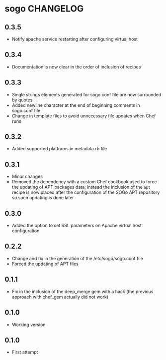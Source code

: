 sogo CHANGELOG
==============

0.3.5
-----
- Notify apache service restarting after configuring virtual host

0.3.4
-----
- Documentation is now clear in the order of inclusion of recipes

0.3.3
-----
- Single strings elements generated for sogo.conf file are now surrounded by quotes
- Added newline character at the end of beginning comments in sogo.conf file
- Change in template files to avoid unnecessary file updates when Chef runs

0.3.2
-----
- Added supported platforms in metadata.rb file

0.3.1
-----
- Minor changes
- Removed the dependency with a custom Chef cookbook used to force the updating of APT packages data; instead the inclusion of the `apt` recipe is now placed after the configuration of the SOGo APT repository so such updating is done later

0.3.0
-----
- Added the option to set SSL parameters on Apache virtual host configuration

0.2.2
-----
- Change and fix in the generation of the /etc/sogo/sogo.conf file
- Forced the updating of APT files

0.1.1
-----
- Fix in the inclusion of the deep_merge gem with a hack (the previous approach with chef_gem actually did not work)

0.1.0
-----
- Working version

0.1.0
-----
- First attempt
